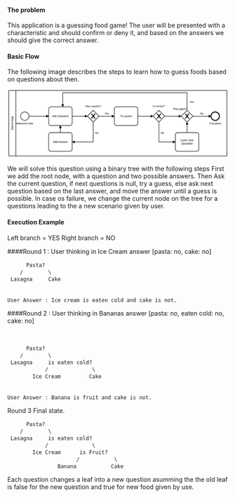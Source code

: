 #### The problem
This application is a guessing food game! 
The user will be presented with a characteristic and should confirm or deny it, 
and based on the answers we should give the correct answer.

#### Basic Flow
The following image describes the steps to learn how to guess foods based on questions about then.

![Alt text](GuessFood.svg)

We will solve this question using a binary tree with the following steps
First we add the root node, with a question and two possible answers.
Then Ask the current question, if next questions is null, try a guess, else ask next question based on the last answer, and move the answer until a guess is possible.
In case os failure, we change the current node on the tree for a questions leading to the a new scenario given by user.
#### Execution Example
Left branch = YES
Right branch = NO

####Round 1 : User thinking in Ice Cream answer [pasta: no,  cake: no]
```
      Pasta?
    /        \
 Lasagna     Cake


User Answer : Ice cream is eaten cold and cake is not.
```
####Round 2 : User thinking in Bananas answer [pasta: no, eaten cold: no, cake: no]
```


      Pasta?
    /        \
 Lasagna     is eaten cold?
            /              \
        Ice Cream         Cake   


User Answer : Banana is fruit and cake is not.
```
Round 3 Final state.
```
      Pasta?
    /        \
 Lasagna     is eaten cold?
            /              \
        Ice Cream      is Fruit?
                      /           \
                Banana           Cake    
```

Each question changes a leaf into a new question asumming the the old leaf is false for the new question and true for new food given by use.